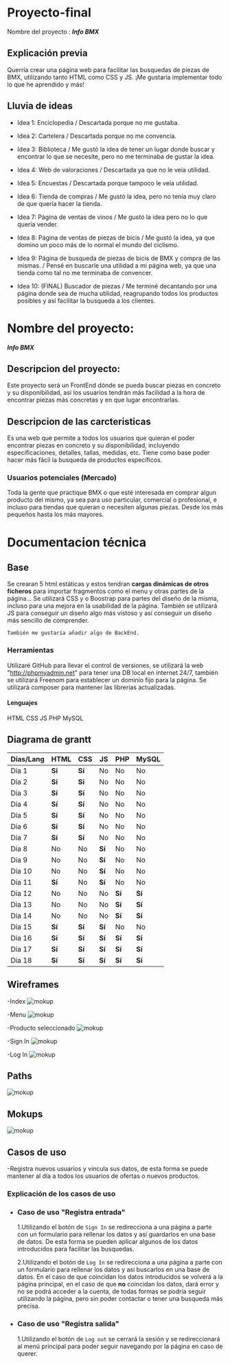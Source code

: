 # Proyecto-final

Nombre del proyecto : **_Info BMX_**

## Explicación previa

Querría crear una página web para facilitar las busquedas de piezas de BMX, utilizando tanto HTML como CSS y JS. ¡Me gustaría implementar todo lo que he aprendido y más!

## Lluvia de ideas

- Idea 1:
  Enciclopedia
  / Descartada porque no me gustaba.

- Idea 2:
  Cartelera
  / Descartada porque no me convencía.

- Idea 3:
  Biblioteca
  / Me gustó la idea de tener un lugar donde buscar y encontrar lo que se necesite, pero no me terminaba de gustar la idea.

- Idea 4:
  Web de valoraciones
  / Descartada ya que no le veía utilidad.

- Idea 5:
  Encuestas
  / Descartada porque tampoco le veía utilidad.

- Idea 6:
  Tienda de compras
  / Me gustó la idea, pero no tenía muy claro de que quería hacer la tienda.

- Idea 7:
  Página de ventas de vinos
  / Me gustó la idea pero no lo que quería vender.

- Idea 8:
  Página de ventas de piezas de bicis
  / Me gustó la idea, ya que domino un poco más de lo normal el mundo del ciclismo.

- Idea 9:
  Página de busqueda de piezas de bicis de BMX y compra de las mismas.
  / Pensé en buscarle una utilidad a mi página web, ya que una tienda como tal no me terminaba de convencer.

- Idea 10: (FINAL)
  Buscador de piezas
  / Me terminé decantando por una página donde sea de mucha utilidad, reagrupando todos los productos posibles y así facilitar la busqueda a los clientes.

# Nombre del proyecto:

**_Info BMX_**

## Descripcion del proyecto:

Este proyecto será un FrontEnd dónde se pueda buscar piezas en concreto y su disponibilidad, así los usuarios tendrán más facilidad a la hora de encontrar piezas más concretas y en que lugar encontrarlas.

## Descripcion de las carcteristicas

Es una web que permite a todos los usuarios que quieran el poder encontrar piezas en concreto y su disponibilidad, incluyendo especificaciones, detalles, tallas, medidas, etc. Tiene como base poder hacer más fácil la busqueda de productos específicos.

### Usuarios potenciales (Mercado)

Toda la gente que practique BMX o que esté interesada en comprar algun producto del mismo, ya sea para uso particular, comercial o profesional, e incluso para tiendas que quieran o necesiten algunas piezas. Desde los más pequeños hasta los más mayores.

# Documentacion técnica

## Base

Se crearan 5 html estáticas y estos tendran **cargas dinámicas de otros ficheros** para importar fragmentos como el menu y otras partes de la página...
Se utilizará CSS y o Boostrap para partes del diseño de la misma, incluso para una mejora en la usabilidad de la página.
También se utilizará JS para conseguir un diseño algo más vistoso y así conseguir un diseño más sencillo de comprender.

`También me gustaría añadir algo de BackEnd.`

### Herramientas

Utilizaré GitHub para llevar el control de versiones, se utilizará la web "http://phpmyadmin.net" para tener una DB local en internet 24/7, también se utilizará Freenom para establecer un dominio fijo para la página.
Se utilizará composer para mantener las librerias actualizadas.

#### Lenguajes

HTML
CSS
JS
PHP
MySQL

## Diagrama de grantt

| Días/Lang | HTML   | CSS    | JS     | PHP    | MySQL  |
| --------- | ------ | ------ | ------ | ------ | ------ |
| Día 1     | **Sí** | **Sí** | No     | No     | No     |
| Día 2     | **Sí** | **Sí** | No     | No     | No     |
| Día 3     | **Sí** | **Sí** | No     | No     | No     |
| Día 4     | **Sí** | **Sí** | No     | No     | No     |
| Día 5     | **Sí** | **Sí** | No     | No     | No     |
| Día 6     | **Sí** | **Sí** | No     | No     | No     |
| Día 7     | **Sí** | **Sí** | No     | No     | No     |
| Día 8     | No     | No     | **Sí** | No     | No     |
| Día 9     | No     | No     | **Sí** | No     | No     |
| Día 10    | No     | No     | **Sí** | No     | No     |
| Día 11    | **Sí** | No     | **Sí** | No     | No     |
| Día 12    | No     | No     | No     | **Sí** | **Sí** |
| Día 13    | No     | No     | No     | **Sí** | **Sí** |
| Día 14    | No     | No     | No     | **Sí** | **Sí** |
| Día 15    | **Sí** | **Sí** | **Sí** | No     | No     |
| Día 16    | **Sí** | **Sí** | **Sí** | **Sí** | **Sí** |
| Día 17    | **Sí** | **Sí** | **Sí** | **Sí** | **Sí** |
| Día 18    | **Sí** | **Sí** | **Sí** | **Sí** | **Sí** |

## Wireframes

-Index
![mokup](./index.png)

-Menu
![mokup](./menu.png)

-Producto seleccionado
![mokup](./producto.png)

-Sign In
![mokup](./sigin.png)

-Log In
![mokup](./login.png)

## Paths

![mokup](./path1.png)

## Mokups

![mokup](./Mokup1.png)

## Casos de uso

-Registra nuevos usuarios y vincula sus datos, de esta forma se puede mantener al día a todos los usuarios de ofertas o nuevos productos.

### Explicación de los casos de uso

- ### Caso de uso "Registra entrada"

  1.Utilizando el botón de `Sign In` se redirecciona a una página a parte con un formulario para rellenar los datos y así guardarlos en una base de datos. De esta forma se pueden aplicar algunos de los datos introducidos para facilitar las busquedas.

  2.Utilizando el botón de `Log In` se redirecciona a una página a parte con un formulario para rellenar los datos y así buscarlos en una base de datos. En el caso de que coincidan los datos introducidos se volverá a la página principal, en el caso de que **no** coincidan los datos, dará error y no se podrá acceder a la cuenta, de todas formas se podría seguir utilizando la página, pero sin poder contactar o tener una busqueda más precisa.

- ### Caso de uso "Registra salida"

  1.Utilizando el botón de `Log out` se cerrará la sesión y se redireccionará al menú principal para poder seguir navegando por la página en caso de querer.

